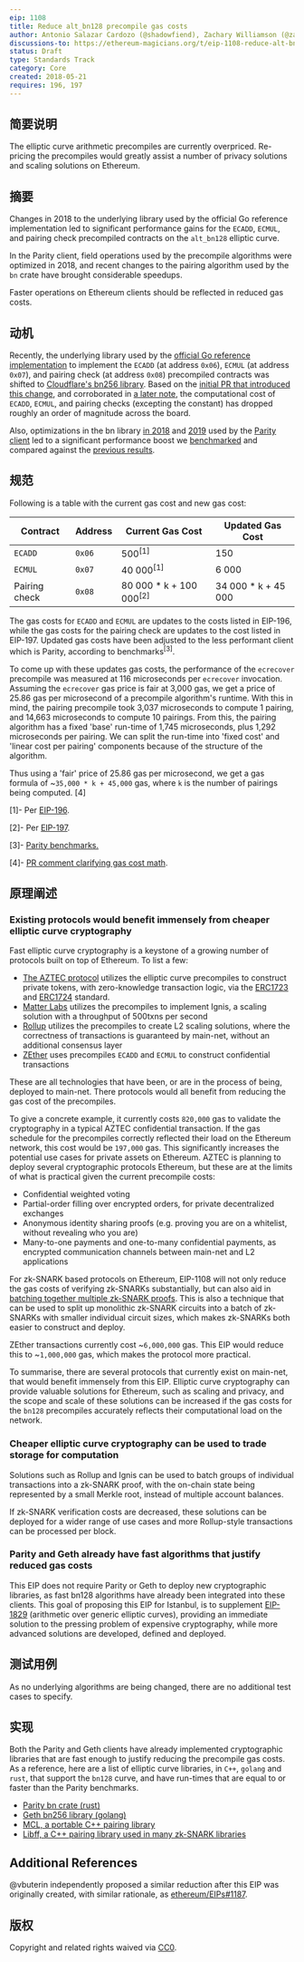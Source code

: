 ```yaml
---
eip: 1108
title: Reduce alt_bn128 precompile gas costs
author: Antonio Salazar Cardozo (@shadowfiend), Zachary Williamson (@zac-williamson)
discussions-to: https://ethereum-magicians.org/t/eip-1108-reduce-alt-bn128-precompile-gas-costs/3206
status: Draft
type: Standards Track
category: Core
created: 2018-05-21
requires: 196, 197
---
```


## 简要说明  

The elliptic curve arithmetic precompiles are currently overpriced. Re-pricing the precompiles would greatly assist a number of privacy solutions and scaling solutions on Ethereum. 

## 摘要

Changes in 2018 to the underlying library used by the official Go reference
implementation led to significant performance gains for the `ECADD`, `ECMUL`,
and pairing check precompiled contracts on the `alt_bn128` elliptic curve.

In the Parity client, field operations used by the precompile algorithms were optimized in 2018, 
and recent changes to the pairing algorithm used by the `bn` crate have brought considerable speedups.

Faster operations on Ethereum clients should be reflected in reduced gas costs.

## 动机

Recently, the underlying library used by the [official Go reference
implementation](https://github.com/ethereum/go-ethereum) to implement the
`ECADD` (at address `0x06`), `ECMUL` (at address `0x07`), and pairing check (at
address `0x08`) precompiled contracts was shifted to [Cloudflare's bn256
library](https://github.com/cloudflare/bn256). Based on the [initial PR that
introduced this change](https://github.com/ethereum/go-ethereum/pull/16203),
and corroborated in [a later
note](https://github.com/ethereum/go-ethereum/pull/16301#issuecomment-372687543),
the computational cost of `ECADD`, `ECMUL`, and pairing checks (excepting the
constant) has dropped roughly an order of magnitude across the board.

Also, optimizations in the bn library [in 2018](https://github.com/paritytech/bn/pull/9) and [2019](https://github.com/paritytech/bn/pull/14)
used by the [Parity client](https://github.com/paritytech/parity-ethereum) led to a 
significant performance boost we 
[benchmarked](https://gist.github.com/zac-williamson/838410a3da179d47d31b25b586c15e53) 
and compared against the [previous 
results](https://gist.github.com/pdyraga/4649b74436940a01e8221d85e80bfeef).  


## 规范

Following is a table with the current gas cost and new gas cost:

| Contract      | Address   | Current Gas Cost               | Updated Gas Cost    |
| ------------- | --------- | -----------------------------  | ------------------- |
| `ECADD`       | `0x06`    | 500<sup>[1]</sup>              | 150                 |
| `ECMUL`       | `0x07`    | 40 000<sup>[1]</sup>           | 6 000               |
| Pairing check | `0x08`    | 80 000 * k + 100 000<sup>[2]</sup>| 34 000 * k + 45 000    |

The gas costs for `ECADD` and `ECMUL` are updates to the costs listed in
EIP-196, while the gas costs for the pairing check are updates to the cost
listed in EIP-197. Updated gas costs have been adjusted to the less performant 
client which is Parity, according to benchmarks<sup>[3]</sup>.

To come up with these updates gas costs, the performance of the `ecrecover` precompile
was measured at 116 microseconds per `ecrecover` invocation. Assuming the `ecrecover`
gas price is fair at 3,000 gas, we get a price of 25.86 gas per microsecond of a precompile
algorithm's runtime. With this in mind, the pairing precompile took 3,037 microseconds to
compute 1 pairing, and 14,663 microseconds to compute 10 pairings. From this, the pairing
algorithm has a fixed 'base' run-time of 1,745 microseconds, plus 1,292 microseconds per
pairing. We can split the run-time into 'fixed cost' and 'linear cost per pairing'
components because of the structure of the algorithm.

Thus using a 'fair' price of 25.86 gas per microsecond, we get a gas formula of
~`35,000 * k + 45,000` gas, where `k` is the number of pairings being computed. [4]

[1]- Per [EIP-196](https://github.com/ethereum/EIPs/blob/984cf5de90bbf5fbe7e49be227b0c2f9567e661e/EIPS/eip-196.md#gas-costs).

[2]- Per [EIP-197](https://github.com/ethereum/EIPs/blob/df132cd37efb3986f9cd3ef4922b15a767d2c54a/EIPS/eip-197.md#specification).

[3]- [Parity benchmarks.](https://gist.github.com/zac-williamson/838410a3da179d47d31b25b586c15e53)

[4]- [PR comment clarifying gas cost math](https://github.com/ethereum/EIPs/pull/1987#discussion_r280977066).

## 原理阐述  

### Existing protocols would benefit immensely from cheaper elliptic curve cryptography

Fast elliptic curve cryptography is a keystone of a growing number of protocols built on top of Ethereum. To list a few:  

* [The AZTEC protocol](https://github.com/AztecProtocol/AZTEC) utilizes the elliptic curve precompiles to construct private tokens, with zero-knowledge transaction logic, via the [ERC1723](https://github.com/ethereum/EIPs/issues/1723) and [ERC1724](https://github.com/ethereum/EIPs/issues/1724) standard.  
* [Matter Labs](https://github.com/matter-labs/matter-network) utilizes the precompiles to implement Ignis, a scaling solution with a throughput of 500txns per second  
* [Rollup](https://github.com/rollup/rollup) utilizes the precompiles to create L2 scaling solutions, where the correctness of transactions is guaranteed by main-net, without an additional consensus layer  
* [ZEther](https://crypto.stanford.edu/~buenz/papers/zether.pdf) uses precompiles `ECADD` and `ECMUL` to construct confidential transactions  

These are all technologies that have been, or are in the process of being, deployed to main-net. There protocols would all benefit from reducing the gas cost of the precompiles.  

To give a concrete example, it currently costs `820,000` gas to validate the cryptography in a typical AZTEC confidential transaction. If the gas schedule for the precompiles correctly reflected their load on the Ethereum network, this cost would be `197,000` gas. This significantly increases the potential use cases for private assets on Ethereum. AZTEC is planning to deploy several cryptographic protocols Ethereum, but these are at the limits of what is practical given the current precompile costs:  

* Confidential weighted voting  
* Partial-order filling over encrypted orders, for private decentralized exchanges  
* Anonymous identity sharing proofs (e.g. proving you are on a whitelist, without revealing who you are)  
* Many-to-one payments and one-to-many confidential payments, as encrypted communication channels between main-net and L2 applications  

For zk-SNARK based protocols on Ethereum, EIP-1108 will not only reduce the gas costs of verifying zk-SNARKs substantially, but can also aid in [batching together multiple zk-SNARK proofs](https://github.com/matter-labs/Groth16BatchVerifier). This is also a technique that can be used to split up monolithic zk-SNARK circuits into a batch of zk-SNARKs with smaller individual circuit sizes, which makes zk-SNARKs both easier to construct and deploy.

ZEther transactions currently cost ~`6,000,000` gas. This EIP would reduce this to ~`1,000,000` gas, which makes the protocol more practical.  

To summarise, there are several protocols that currently exist on main-net, that would benefit immensely from this EIP. Elliptic curve cryptography can provide valuable solutions for Ethereum, such as scaling and privacy, and the scope and scale of these solutions can be increased if the gas costs for the `bn128` precompiles accurately reflects their computational load on the network.

### Cheaper elliptic curve cryptography can be used to trade storage for computation  

Solutions such as Rollup and Ignis can be used to batch groups of individual transactions into a zk-SNARK proof, with the on-chain state being represented by a small Merkle root, instead of multiple account balances.  

If zk-SNARK verification costs are decreased, these solutions can be deployed for a wider range of use cases and more Rollup-style transactions can be processed per block.

### Parity and Geth already have fast algorithms that justify reduced gas costs  

This EIP does not require Parity or Geth to deploy new cryptographic libraries, as fast bn128 algorithms have already been integrated into these clients. This goal of proposing this EIP for Istanbul, is to supplement [EIP-1829](https://github.com/ethereum/EIPs/blob/master/EIPS/eip-1829.md) (arithmetic over generic elliptic curves), providing an immediate solution to the pressing problem of expensive cryptography, while more advanced solutions are developed, defined and deployed.


## 测试用例  

As no underlying algorithms are being changed, there are no additional test cases to specify.  

## 实现  

Both the Parity and Geth clients have already implemented cryptographic libraries that are fast enough to justify reducing the precompile gas costs. As a reference, here are a list of elliptic curve libraries, in `C++`, `golang` and `rust`, that support the `bn128` curve, and have run-times that are equal to or faster than the Parity benchmarks.  

* [Parity bn crate (rust)](https://github.com/paritytech/bn)  
* [Geth bn256 library (golang)](https://github.com/ethereum/go-ethereum/tree/master/crypto/bn256/cloudflare)  
* [MCL, a portable C++ pairing library](https://github.com/herumi/mcl)  
* [Libff, a C++ pairing library used in many zk-SNARK libraries](https://github.com/scipr-lab/libff)

## Additional References

@vbuterin independently proposed a similar reduction after this EIP was originally created, with similar rationale, as [ethereum/EIPs#1187](https://github.com/ethereum/EIPs/issues/1187).

## 版权
Copyright and related rights waived via [CC0](https://creativecommons.org/publicdomain/zero/1.0/).
